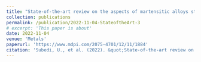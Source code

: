 ```yaml
---
title: "State-of-the-art review on the aspects of martensitic alloys studied via machine learning"
collection: publications
permalink: /publication/2022-11-04-StateoftheArt-3
# excerpt: 'This paper is about'
date: 2022-11-04
venue: 'Metals'
paperurl: 'https://www.mdpi.com/2075-4701/12/11/1884'
citation: 'Subedi, U., et al. (2022). &quot;State-of-the-art review on the aspects of martensitic alloys studied via machine learning.&quot; <i>Metals 12(11)</i>.'
---
```


<!-- The contents above will be part of a list of publications, if the user clicks the link for the publication than the contents of section will be rendered as a full page, allowing you to provide more information about the paper for the reader. When publications are displayed as a single page, the contents of the above "citation" field will automatically be included below this section in a smaller font. -->
